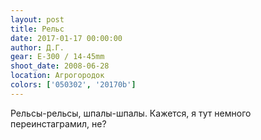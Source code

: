 ```yaml
---
layout: post
title: Рельс
date: 2017-01-17 00:00:00
author: Д.Г.
gear: E-300 / 14-45mm
shoot_date: 2008-06-28
location: Агрогородок
colors: ['050302', '20170b']
---
```


Рельсы-рельсы, шпалы-шпалы. Кажется, я тут немного переинстаграмил, не?
